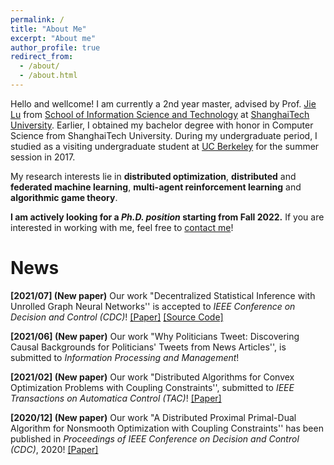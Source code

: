 ```yaml
---
permalink: /
title: "About Me"
excerpt: "About me"
author_profile: true
redirect_from: 
  - /about/
  - /about.html
---
```


Hello and wellcome! I am currently a 2nd year master, advised by Prof. [Jie Lu](https://sist.shanghaitech.edu.cn/sist_en/2020/0814/c7582a54862/page.htm) from [School of Information Science and Technology](https://sist.shanghaitech.edu.cn/sist_en/main.htm) at [ShanghaiTech University](https://www.shanghaitech.edu.cn/). Earlier, I obtained my bachelor degree with honor in Computer Science from ShanghaiTech University. During my undergraduate period, I studied as a visiting undergraduate student at [UC Berkeley](https://www.berkeley.edu/) for the summer session in 2017.

My research interests lie in **distributed optimization**, **distributed** and **federated machine learning**, **multi-agent reinforcement learning** and **algorithmic game theory**.

**I am actively looking for a *Ph.D. position* starting from Fall 2022.** If you are interested in working with me, feel free to [contact me](mailto:wanghe@shanghaitech.edu.cn)!



# News

**[2021/07] (New paper)** Our work "Decentralized Statistical Inference with Unrolled Graph Neural Networks'' is accepted to *IEEE Conference on Decision and Control (CDC)*!  [[Paper]](https://arxiv.org/pdf/2104.01555.pdf) [[Source Code]](https://github.com/IrisWangHe/Learning-based-DOP-Framework)

**[2021/06] (New paper)** Our work "Why Politicians Tweet: Discovering Causal Backgrounds for Politicians' Tweets from News Articles'', is submitted to *Information Processing and Management*!

**[2021/02] (New paper)** Our work "Distributed Algorithms for Convex Optimization Problems with Coupling Constraints'', submitted to *IEEE Transactions on Automatica Control (TAC)*!  [[Paper]](https://arxiv.org/pdf/2102.12989.pdf)

**[2020/12] (New paper)** Our work "A Distributed Proximal Primal-Dual Algorithm for Nonsmooth Optimization with Coupling Constraints'' has been published in *Proceedings of IEEE Conference on Decision and Control (CDC)*, 2020!  [[Paper]](https://ieeexplore.ieee.org/abstract/document/9303937)

